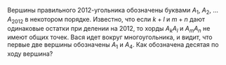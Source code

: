 Вершины правильного 2012-угольника обозначены буквами $A_1$, $A_2$, $\dots$ $A_{2012}$ в некотором порядке. 
Известно, что если $k+l$ и $m+n$ дают одинаковые остатки при делении на 2012, то хорды $A_kA_l$ и $A_mA_n$ не имеют общих точек.
Вася идет вокруг многоугольника, и видит, что первые две вершины обозначены $A_1$ и $A_4$. Как обозначена десятая по ходу вершина?